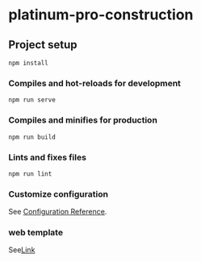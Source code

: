 # platinum-pro-construction

## Project setup

```
npm install
```

### Compiles and hot-reloads for development

```
npm run serve
```

### Compiles and minifies for production

```
npm run build
```

### Lints and fixes files

```
npm run lint
```

### Customize configuration

See [Configuration Reference](https://cli.vuejs.org/config/).

### web template

See[Link](<https://www.figma.com/file/oYmDwrUXl2QeeUAcjmU9ov/Platinum-ProConstruction-(Copy)?node-id=6%3A396&mode=dev>)
